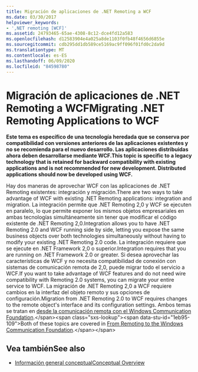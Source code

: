 ```yaml
---
title: Migración de aplicaciones de .NET Remoting a WCF
ms.date: 03/30/2017
helpviewer_keywords:
- ',NET remoting [WCF]'
ms.assetid: 24793465-65ae-4308-8c12-dce4fd12a583
ms.openlocfilehash: d12583904e4a025a8de1103f0fb48f4656d6855e
ms.sourcegitcommit: cdb295dd1db589ce5169ac9ff096f01fd0c2da9d
ms.translationtype: MT
ms.contentlocale: es-ES
ms.lasthandoff: 06/09/2020
ms.locfileid: "84598780"
---
```

# <a name="migrating-net-remoting-applications-to-wcf"></a><span data-ttu-id="1eb95-102">Migración de aplicaciones de .NET Remoting a WCF</span><span class="sxs-lookup"><span data-stu-id="1eb95-102">Migrating .NET Remoting Applications to WCF</span></span>
<span data-ttu-id="1eb95-103">**Este tema es específico de una tecnología heredada que se conserva por compatibilidad con versiones anteriores de las aplicaciones existentes y no se recomienda para el nuevo desarrollo. Las aplicaciones distribuidas ahora deben desarrollarse mediante WCF.**</span><span class="sxs-lookup"><span data-stu-id="1eb95-103">**This topic is specific to a legacy technology that is retained for backward compatibility with existing applications and is not recommended for new development. Distributed applications should now be developed using WCF.**</span></span>  
  
 <span data-ttu-id="1eb95-104">Hay dos maneras de aprovechar WCF con las aplicaciones de .NET Remoting existentes: integración y migración.</span><span class="sxs-lookup"><span data-stu-id="1eb95-104">There are two ways to take advantage of WCF with existing .NET Remoting applications: integration and migration.</span></span> <span data-ttu-id="1eb95-105">La integración permite que .NET Remoting 2,0 y WCF se ejecuten en paralelo, lo que permite exponer los mismos objetos empresariales en ambas tecnologías simultáneamente sin tener que modificar el código existente de .NET Remoting 2,0.</span><span class="sxs-lookup"><span data-stu-id="1eb95-105">Integration allows you to have .NET Remoting 2.0 and WCF running side by side, letting you expose the same business objects over both technologies simultaneously without having to modify your existing .NET Remoting 2.0 code.</span></span> <span data-ttu-id="1eb95-106">La integración requiere que se ejecute en .NET Framework 2,0 o superior.</span><span class="sxs-lookup"><span data-stu-id="1eb95-106">Integration requires that you are running on .NET Framework 2.0 or greater.</span></span> <span data-ttu-id="1eb95-107">Si desea aprovechar las características de WCF y no necesita compatibilidad de conexión con sistemas de comunicación remota de 2,0, puede migrar todo el servicio a WCF.</span><span class="sxs-lookup"><span data-stu-id="1eb95-107">If you want to take advantage of WCF features and do not need wire compatibility with Remoting 2.0 systems, you can migrate your entire service to WCF.</span></span> <span data-ttu-id="1eb95-108">La migración de .NET Remoting 2,0 a WCF requiere cambios en la interfaz del objeto remoto y sus opciones de configuración.</span><span class="sxs-lookup"><span data-stu-id="1eb95-108">Migration from .NET Remoting 2.0 to WCF requires changes to the remote object's interface and its configuration settings.</span></span> <span data-ttu-id="1eb95-109">Ambos temas se tratan en [desde la comunicación remota con el Windows Communication Foundation](https://docs.microsoft.com/previous-versions/aa730857(v=vs.80)).</span><span class="sxs-lookup"><span data-stu-id="1eb95-109">Both of these topics are covered in [From Remoting to the Windows Communication Foundation](https://docs.microsoft.com/previous-versions/aa730857(v=vs.80)).</span></span>  
  
## <a name="see-also"></a><span data-ttu-id="1eb95-110">Vea también</span><span class="sxs-lookup"><span data-stu-id="1eb95-110">See also</span></span>

- [<span data-ttu-id="1eb95-111">Información general conceptual</span><span class="sxs-lookup"><span data-stu-id="1eb95-111">Conceptual Overview</span></span>](../conceptual-overview.md)
